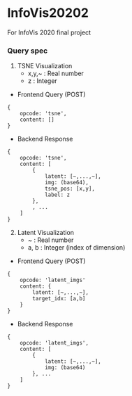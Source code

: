 # InfoVis20202
For InfoVis 2020 final project

### Query spec

1. TSNE Visualization
    - x,y,~ : Real number
    - z : Integer
- Frontend Query (POST)
```
{
	opcode: 'tsne',
	content: []
}
```
- Backend Response
```
{
	opcode: 'tsne',
	content: [
		{
			latent: [~,...,~],
			img: (base64),
			tsne_pos: [x,y],
			label: z
		},
		, ...
	]
}
```

2. Latent Visualization
    - ~ : Real number
    - a, b : Integer (index of dimension)
- Frontend Query (POST)
```
{
	opcode: 'latent_imgs'
	content: {
		latent: [~,...,~],
		target_idx: [a,b]
	}
}
```
- Backend Response
```
{
	opcode: 'latent_imgs',
	content: [
		{
			latent: [~,...,~],
			img: (base64)
		}, ...
	]
}
```
